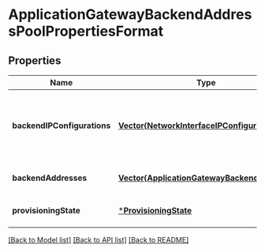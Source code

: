 # ApplicationGatewayBackendAddressPoolPropertiesFormat


## Properties
Name | Type | Description | Notes
------------ | ------------- | ------------- | -------------
**backendIPConfigurations** | [**Vector{NetworkInterfaceIPConfiguration2}**](NetworkInterfaceIPConfiguration2.md) | Collection of references to IPs defined in network interfaces. | [optional] [readonly] [default to nothing]
**backendAddresses** | [**Vector{ApplicationGatewayBackendAddress}**](ApplicationGatewayBackendAddress.md) | Backend addresses. | [optional] [default to nothing]
**provisioningState** | [***ProvisioningState**](ProvisioningState.md) |  | [optional] [default to nothing]


[[Back to Model list]](../README.md#models) [[Back to API list]](../README.md#api-endpoints) [[Back to README]](../README.md)


